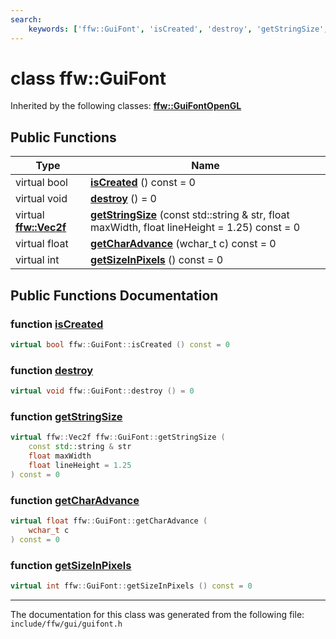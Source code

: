 ```yaml
---
search:
    keywords: ['ffw::GuiFont', 'isCreated', 'destroy', 'getStringSize', 'getCharAdvance', 'getSizeInPixels']
---
```


# class ffw::GuiFont



Inherited by the following classes: **[ffw::GuiFontOpenGL](classffw_1_1_gui_font_open_g_l.md)**

## Public Functions

|Type|Name|
|-----|-----|
|virtual bool|[**isCreated**](classffw_1_1_gui_font.md#1af55e6480532d46355a0da6351e7e7e27) () const = 0|
|virtual void|[**destroy**](classffw_1_1_gui_font.md#1a369b27c53668d94f73e99e6d528ef9a4) () = 0|
|virtual **[ffw::Vec2f](group__math_.md#ga44573357c25b7969b4391ca0ae427636)**|[**getStringSize**](classffw_1_1_gui_font.md#1ac4955cb629df503570e6d22a166c7f1b) (const std::string & str, float maxWidth, float lineHeight = 1.25) const = 0|
|virtual float|[**getCharAdvance**](classffw_1_1_gui_font.md#1a3b91b6c66b8fc115a634970e54145a30) (wchar\_t c) const = 0|
|virtual int|[**getSizeInPixels**](classffw_1_1_gui_font.md#1a93adad7aee3477a606c1f81012db8b46) () const = 0|


## Public Functions Documentation

### function <a id="1af55e6480532d46355a0da6351e7e7e27" href="#1af55e6480532d46355a0da6351e7e7e27">isCreated</a>

```cpp
virtual bool ffw::GuiFont::isCreated () const = 0
```



### function <a id="1a369b27c53668d94f73e99e6d528ef9a4" href="#1a369b27c53668d94f73e99e6d528ef9a4">destroy</a>

```cpp
virtual void ffw::GuiFont::destroy () = 0
```



### function <a id="1ac4955cb629df503570e6d22a166c7f1b" href="#1ac4955cb629df503570e6d22a166c7f1b">getStringSize</a>

```cpp
virtual ffw::Vec2f ffw::GuiFont::getStringSize (
    const std::string & str
    float maxWidth
    float lineHeight = 1.25
) const = 0
```



### function <a id="1a3b91b6c66b8fc115a634970e54145a30" href="#1a3b91b6c66b8fc115a634970e54145a30">getCharAdvance</a>

```cpp
virtual float ffw::GuiFont::getCharAdvance (
    wchar_t c
) const = 0
```



### function <a id="1a93adad7aee3477a606c1f81012db8b46" href="#1a93adad7aee3477a606c1f81012db8b46">getSizeInPixels</a>

```cpp
virtual int ffw::GuiFont::getSizeInPixels () const = 0
```





----------------------------------------
The documentation for this class was generated from the following file: `include/ffw/gui/guifont.h`
